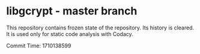 # libgcrypt - master branch

This repository contains frozen state of the repository.
Its history is cleared. It is used only for static code
analysis with Codacy.

Commit Time: 1710138599